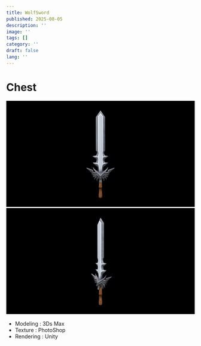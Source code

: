 ```yaml
---
title: WolfSword
published: 2025-08-05
description: ''
image: ''
tags: []
category: ''
draft: false 
lang: ''
---
```

# Chest

![1](./images/WolfSword_004.jpg)
![2](./images/WolfSword_005.jpg)


- Modeling : 3Ds Max
- Texture : PhotoShop
- Rendering : Unity

